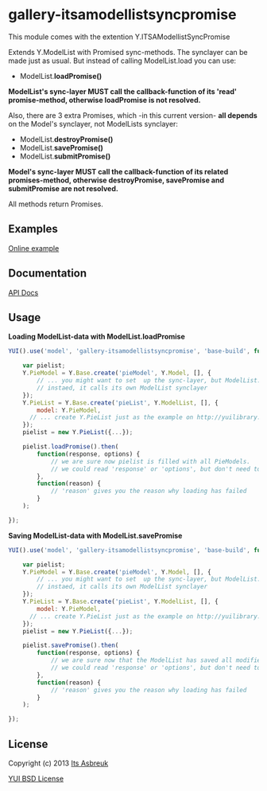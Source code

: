 gallery-itsamodellistsyncpromise
======================


This module comes with the extention Y.ITSAModellistSyncPromise


Extends Y.ModelList with Promised sync-methods. The synclayer can be made just as usual. But instead of calling
ModelList.load you can use:

* ModelList.<b>loadPromise()</b>


<b>ModelList's sync-layer MUST call the callback-function of its 'read' promise-method, otherwise loadPromise is not resolved.</b>


Also, there are 3 extra Promises, which -in this current version- <b>all depends</b> on the Model's synclayer, not ModelLists synclayer:


* ModelList.<b>destroyPromise()</b>
* ModelList.<b>savePromise()</b>
* ModelList.<b>submitPromise()</b>

<b>Model's sync-layer MUST call the callback-function of its related promises-method, otherwise destroyPromise, savePromise and submitPromise are not resolved.</b>


All methods return Promises.

Examples
--------
[Online example](http://projects.itsasbreuk.nl/examples/itsamodellistsyncpromise/index.html)

Documentation
--------------
[API Docs](http://projects.itsasbreuk.nl/apidocs/classes/ITSAModellistSyncPromise.html)

Usage
-----

<b>Loading ModelList-data with ModelList.loadPromise</b>
```js
YUI().use('model', 'gallery-itsamodellistsyncpromise', 'base-build', function(Y) {

    var pielist;
    Y.PieModel = Y.Base.create('pieModel', Y.Model, [], {
        // ... you might want to set  up the sync-layer, but ModelList.loadPromise doesn't call the 'read' method of every separate Y.PieModel
        // instaed, it calls its own ModelList synclayer
    });
    Y.PieList = Y.Base.create('pieList', Y.ModelList, [], {
        model: Y.PieModel,
      // ... create Y.PieList just as the example on http://yuilibrary.com/yui/docs/model-list/#the-sync-method specifies ...
    });
    pielist = new Y.PieList({...});

    pielist.loadPromise().then(
        function(response, options) {
            // we are sure now pielist is filled with all PieModels.
            // we could read 'response' or 'options', but don't need to
        },
        function(reason) {
            // 'reason' gives you the reason why loading has failed
        }
    );

});
```

<b>Saving ModelList-data with ModelList.savePromise</b>
```js
YUI().use('model', 'gallery-itsamodellistsyncpromise', 'base-build', function(Y) {

    var pielist;
    Y.PieModel = Y.Base.create('pieModel', Y.Model, [], {
        // ... you might want to set  up the sync-layer, but ModelList.loadPromise doesn't call the 'read' method of every separate Y.PieModel
        // instaed, it calls its own ModelList synclayer
    });
    Y.PieList = Y.Base.create('pieList', Y.ModelList, [], {
        model: Y.PieModel,
      // ... create Y.PieList just as the example on http://yuilibrary.com/yui/docs/model-list/#the-sync-method specifies ...
    });
    pielist = new Y.PieList({...});

    pielist.savePromise().then(
        function(response, options) {
            // we are sure now that the ModelList has saved all modified PieModels.
            // we could read 'response' or 'options', but don't need to
        },
        function(reason) {
            // 'reason' gives you the reason why loading has failed
        }
    );

});
```

License
-------

Copyright (c) 2013 [Its Asbreuk](http://http://itsasbreuk.nl)

[YUI BSD License](http://developer.yahoo.com/yui/license.html)
